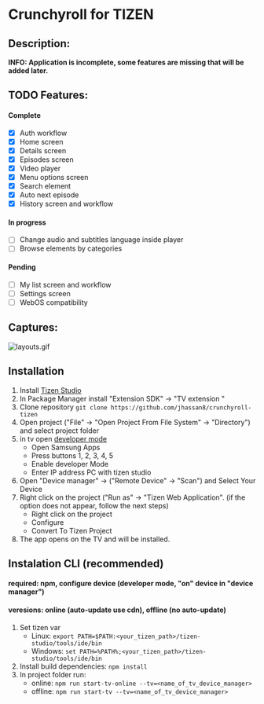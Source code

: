 # Crunchyroll for TIZEN

## Description:

**INFO: Application is incomplete, some features are missing that will be added later.**

## TODO Features:

#### Complete
- [x] Auth workflow
- [x] Home screen
- [x] Details screen
- [x] Episodes screen
- [x] Video player
- [x] Menu options screen
- [x] Search element
- [x] Auto next episode
- [x] History screen and workflow

#### In progress
- [ ] Change audio and subtitles language inside player
- [ ] Browse elements by categories

#### Pending
- [ ] My list screen and workflow
- [ ] Settings screen
- [ ] WebOS compatibility

## Captures:
![layouts.gif](https://raw.githubusercontent.com/jhassan8/crunchyroll-tizen/master/layouts.gif)

## Installation

1. Install [Tizen Studio](https://developer.tizen.org/development/tizen-studio/download)
2. In Package Manager install "Extension SDK" -> "TV extension <version>"
3. Clone repository ```git clone https://github.com/jhassan8/crunchyroll-tizen```
4. Open project ("File" -> "Open Project From File System" -> "Directory") and select project folder
5. in tv open [developer mode](https://developer.samsung.com/smarttv/develop/getting-started/using-sdk/tv-device.html)
    - Open Samsung Apps
    - Press buttons 1, 2, 3, 4, 5
    - Enable developer Mode
    - Enter IP address PC with tizen studio
6. Open "Device manager" -> ("Remote Device" -> "Scan") and Select Your Device
7. Right click on the project ("Run as" -> "Tizen Web Application". (if the option does not appear, follow the next steps)
    - Right click on the project
    - Configure
    - Convert To Tizen Project
8. The app opens on the TV and will be installed.

## Instalation CLI (recommended)

#### required: npm, configure device (developer mode, "on" device in "device manager")
#### veresions: online (auto-update use cdn), offline (no auto-update)

1. Set tizen var
    - Linux: ```export PATH=$PATH:<your_tizen_path>/tizen-studio/tools/ide/bin```
    - Windows: ```set PATH=%PATH%;<your_tizen_path>/tizen-studio/tools/ide/bin```
2. Install build dependencies: ```npm install```
3. In project folder run:
    - online: ```npm run start-tv-online --tv=<name_of_tv_device_manager>```
    - offline: ```npm run start-tv --tv=<name_of_tv_device_manager>```
